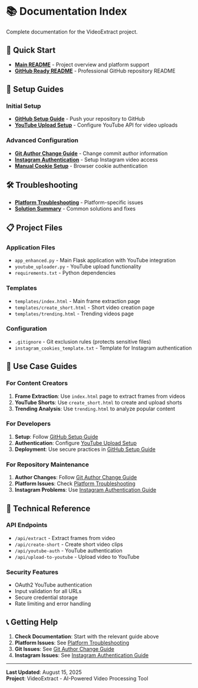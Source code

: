 # 📚 Documentation Index

Complete documentation for the VideoExtract project.

## 🎯 Quick Start

- **[Main README](README.md)** - Project overview and platform support
- **[GitHub Ready README](README_GITHUB.md)** - Professional GitHub repository README

## 🚀 Setup Guides

### Initial Setup
- **[GitHub Setup Guide](GITHUB_SETUP.md)** - Push your repository to GitHub
- **[YouTube Upload Setup](YOUTUBE_UPLOAD_SETUP.md)** - Configure YouTube API for video uploads

### Advanced Configuration
- **[Git Author Change Guide](GIT_AUTHOR_CHANGE_GUIDE.md)** - Change commit author information
- **[Instagram Authentication](INSTAGRAM_AUTHENTICATION_GUIDE.md)** - Setup Instagram video access
- **[Manual Cookie Setup](MANUAL_COOKIE_SETUP.md)** - Browser cookie authentication

## 🛠️ Troubleshooting

- **[Platform Troubleshooting](PLATFORM_TROUBLESHOOTING.md)** - Platform-specific issues
- **[Solution Summary](SOLUTION_SUMMARY.md)** - Common solutions and fixes

## 📋 Project Files

### Application Files
- `app_enhanced.py` - Main Flask application with YouTube integration
- `youtube_uploader.py` - YouTube upload functionality
- `requirements.txt` - Python dependencies

### Templates
- `templates/index.html` - Main frame extraction page
- `templates/create_short.html` - Short video creation page
- `templates/trending.html` - Trending videos page

### Configuration
- `.gitignore` - Git exclusion rules (protects sensitive files)
- `instagram_cookies_template.txt` - Template for Instagram authentication

## 🎯 Use Case Guides

### For Content Creators
1. **Frame Extraction**: Use `index.html` page to extract frames from videos
2. **YouTube Shorts**: Use `create_short.html` to create and upload shorts
3. **Trending Analysis**: Use `trending.html` to analyze popular content

### For Developers
1. **Setup**: Follow [GitHub Setup Guide](GITHUB_SETUP.md)
2. **Authentication**: Configure [YouTube Upload Setup](YOUTUBE_UPLOAD_SETUP.md)
3. **Deployment**: Use secure practices in [GitHub Setup Guide](GITHUB_SETUP.md)

### For Repository Maintenance
1. **Author Changes**: Follow [Git Author Change Guide](GIT_AUTHOR_CHANGE_GUIDE.md)
2. **Platform Issues**: Check [Platform Troubleshooting](PLATFORM_TROUBLESHOOTING.md)
3. **Instagram Problems**: Use [Instagram Authentication Guide](INSTAGRAM_AUTHENTICATION_GUIDE.md)

## 🔧 Technical Reference

### API Endpoints
- `/api/extract` - Extract frames from video
- `/api/create-short` - Create short video clips
- `/api/youtube-auth` - YouTube authentication
- `/api/upload-to-youtube` - Upload video to YouTube

### Security Features
- OAuth2 YouTube authentication
- Input validation for all URLs
- Secure credential storage
- Rate limiting and error handling

## 📞 Getting Help

1. **Check Documentation**: Start with the relevant guide above
2. **Platform Issues**: See [Platform Troubleshooting](PLATFORM_TROUBLESHOOTING.md)
3. **Git Issues**: See [Git Author Change Guide](GIT_AUTHOR_CHANGE_GUIDE.md)
4. **Instagram Issues**: See [Instagram Authentication Guide](INSTAGRAM_AUTHENTICATION_GUIDE.md)

---

**Last Updated**: August 15, 2025  
**Project**: VideoExtract - AI-Powered Video Processing Tool

